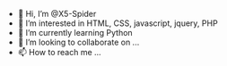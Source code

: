 - 👋 Hi, I’m @X5-Spider
- 👀 I’m interested in HTML, CSS, javascript, jquery, PHP
- 🌱 I’m currently learning Python
- 💞️ I’m looking to collaborate on ...
- 📫 How to reach me ...

<!---
X5-Spider/X5-Spider is a ✨ special ✨ repository because its `README.md` (this file) appears on your GitHub profile.
You can click the Preview link to take a look at your changes.
--->
